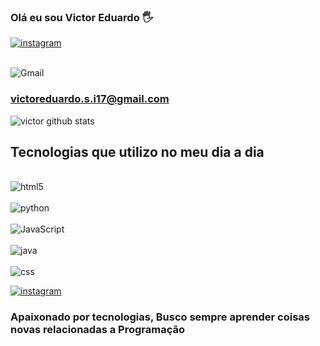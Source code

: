 
### Olá eu sou Victor  Eduardo 🖐

[![instagram ](https://img.shields.io/badge/Instagram-1c28c2?style=for-the-badge&logo=instagram&logoColor=white)](https://www.instagram.com/_victorx17/)

<div style="display: inline_block"><br/>
<img aLign="center" aLt="Gmail" src="https://img.shields.io/badge/Gmail-D14836?style=for-the-badge&logo=gmail&logoColor=white"/>

### victoreduardo.s.i17@gmail.com

![victor github stats](https://github-readme-stats.vercel.app/api?username=VictoreduardoSi&show_icons=true&theme=adical)

## Tecnologias que utilizo no meu dia a dia

<div style="display: inline_block"><br/>
<img aLign="center" aLt="html5" src="https://img.shields.io/badge/HTML-239120?style=for-the-badge&logo=html5&logoColor=white"/>

<div style="display: inline_block"><br/>
<img aLign="center" aLt="python" src="https://img.shields.io/badge/Python-14354C?style=for-the-badge&logo=python&logoColor=white"/>

<div style="display: inline_block"><br/>
<img aLign="center" aLt="JavaScript" src="https://img.shields.io/badge/JavaScript-F7DF1E?style=for-the-badge&logo=javascript&logoColor=black"/>

<div style="display: inline_block"><br/>
<img aLign="center" aLt="java" src="https://img.shields.io/badge/Java-ED8B00?style=for-the-badge&logo=openjdk&logoColor=white"/>

<div style="display: inline_block"><br/>
<img aLign="center" aLt="css" src="https://img.shields.io/badge/CSS-239120?&style=for-the-badge&logo=css3&logoColor=white" />

[![instagram ](https://img.shields.io/badge/linktree-44e44a?style=for-the-badge&logo=linktree&logoColor=white)](https://linktr.ee/victor_eduardo.si)

### Apaixonado por tecnologias, Busco sempre aprender coisas novas relacionadas a Programação
